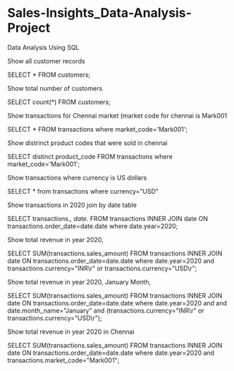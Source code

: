 # Sales-Insights_Data-Analysis-Project

Data Analysis Using SQL

Show all customer records

SELECT * FROM customers;


Show total number of customers

SELECT count(*) FROM customers;


Show transactions for Chennai market (market code for chennai is Mark001

SELECT * FROM transactions where market_code='Mark001';


Show distrinct product codes that were sold in chennai

SELECT distinct product_code FROM transactions where market_code='Mark001';


Show transactions where currency is US dollars

SELECT * from transactions where currency="USD"


Show transactions in 2020 join by date table

SELECT transactions.*, date.* FROM transactions INNER JOIN date ON transactions.order_date=date.date where date.year=2020;


Show total revenue in year 2020,

SELECT SUM(transactions.sales_amount) FROM transactions INNER JOIN date ON transactions.order_date=date.date where date.year=2020 and transactions.currency="INR\r" or transactions.currency="USD\r";


Show total revenue in year 2020, January Month,

SELECT SUM(transactions.sales_amount) FROM transactions INNER JOIN date ON transactions.order_date=date.date where date.year=2020 and and date.month_name="January" and (transactions.currency="INR\r" or transactions.currency="USD\r");


Show total revenue in year 2020 in Chennai

SELECT SUM(transactions.sales_amount) FROM transactions INNER JOIN date ON transactions.order_date=date.date where date.year=2020 and transactions.market_code="Mark001";
